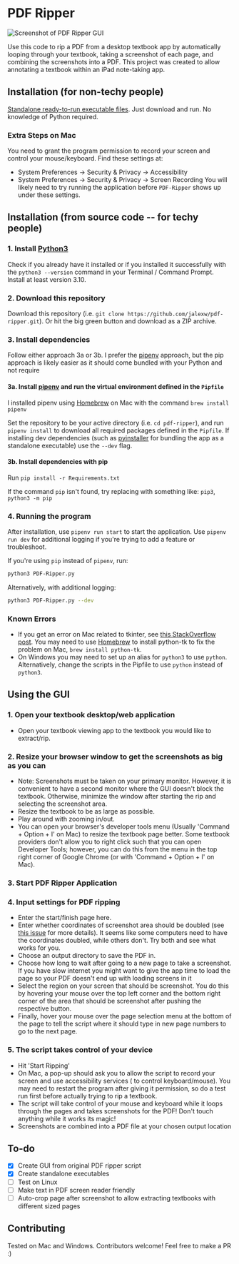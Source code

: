 # PDF Ripper

![Screenshot of PDF Ripper GUI](https://github.com/jalexw/pdf-ripper/blob/main/media/gui_screenshot.png?raw=true)

Use this code to rip a PDF from a desktop textbook app by automatically looping through your textbook, taking a screenshot of each page, and combining the screenshots into a PDF. This project was created to allow annotating a textbook within an iPad note-taking app.

## Installation (for non-techy people)
[Standalone ready-to-run executable files](https://jalexw.github.io/pdf-ripper/). Just download and run. No knowledge of Python required.

### Extra Steps on Mac
You need to grant the program permission to record your screen and control your mouse/keyboard. Find these settings at:
- System Preferences -> Security & Privacy -> Accessibility
- System Preferences -> Security & Privacy -> Screen Recording
You will likely need to try running the application before `PDF-Ripper` shows up under these settings.

## Installation (from source code -- for techy people)
### 1. Install [Python3](https://www.python.org/downloads/) 
Check if you already have it installed or if you installed it successfully with the `python3 --version` command in your Terminal / Command Prompt. Install at least version 3.10.

### 2. Download this repository

Download this repository (i.e. `git clone https://github.com/jalexw/pdf-ripper.git`). Or hit the big green button and download as a ZIP archive.

### 3. Install dependencies

Follow either approach 3a or 3b. I prefer the [pipenv](https://pypi.org/project/pipenv/)  approach, but the pip approach is likely easier as it should come bundled with your Python and not require 

#### 3a. Install [pipenv](https://pypi.org/project/pipenv/) and run the virtual environment defined in the `Pipfile`
I installed pipenv using [Homebrew](https://brew.sh/) on Mac with the command `brew install pipenv`

Set the repository to be your active directory (i.e. `cd pdf-ripper`), and run `pipenv install` to download all required packages defined in the `Pipfile`. If installing dev dependencies (such as [pyinstaller](https://pyinstaller.org/en/stable/index.html) for bundling the app as a standalone executable) use the `--dev` flag.

#### 3b. Install dependencies with pip
Run `pip install -r Requirements.txt`

If the command `pip` isn't found, try replacing with something like: `pip3`, `python3 -m pip`

### 4. Running the program
After installation, use `pipenv run start` to start the application. Use `pipenv run dev` for additional logging if you're trying to add a feature or troubleshoot.

If you're using `pip` instead of `pipenv`, run: 
```bash
python3 PDF-Ripper.py
```
Alternatively, with additional logging:
```bash
python3 PDF-Ripper.py --dev
```

### Known Errors
- If you get an error on Mac related to tkinter, see [this StackOverflow post](https://stackoverflow.com/questions/5459444/tkinter-python-may-not-be-configured-for-tk). You may need to use [Homebrew](https://brew.sh/) to install python-tk to fix the problem on Mac, `brew install python-tk`.
- On Windows you may need to set up an alias for `python3` to use `python`. Alternatively, change the scripts in the Pipfile to use `python` instead of `python3`.

## Using the GUI 
### 1. Open your textbook desktop/web application
- Open your textbook viewing app to the textbook you would like to extract/rip. 

### 2. Resize your browser window to get the screenshots as big as you can
- Note: Screenshots must be taken on your primary monitor. However, it is convenient to have a second monitor where the GUI doesn't block the textbook. Otherwise, minimize the window after starting the rip and selecting the screenshot area.
- Resize the textbook to be as large as possible.
- Play around with zooming in/out.
- You can open your browser's developer tools menu (Usually 'Command + Option + I' on Mac) to resize the textbook page better. Some textbook providers don't allow you to right click such that you can open Developer Tools; however, you can do this from the menu in the top right corner of Google Chrome (or with 'Command + Option + I' on Mac).

### 3. Start PDF Ripper Application

### 4. Input settings for PDF ripping
- Enter the start/finish page here.
- Enter whether coordinates of screenshot area should be doubled (see [this issue](https://github.com/python-pillow/Pillow/issues/3293) for more details). It seems like some computers need to have the coordinates doubled, while others don't. Try both and see what works for you.
- Choose an output directory to save the PDF in.
- Choose how long to wait after going to a new page to take a screenshot. If you have slow internet you might want to give the app time to load the page so your PDF doesn't end up with loading screens in it
- Select the region on your screen that should be screenshot. You do this by hovering your mouse over the top left corner and the bottom right corner of the area that should be screenshot after pushing the respective button.
- Finally, hover your mouse over the page selection menu at the bottom of the page to tell the script where it should type in new page numbers to go to the next page.

### 5. The script takes control of your device
- Hit 'Start Ripping'
- On Mac, a pop-up should ask you to allow the script to record your screen and use accessibility services ( to control keyboard/mouse). You may need to restart the program after giving it permission, so do a test run first before actually trying to rip a textbook.
- The script will take control of your mouse and keyboard while it loops through the pages and takes screenshots for the PDF! Don't touch anything while it works its magic! 
- Screenshots are combined into a PDF file at your chosen output location

## To-do
- [x] Create GUI from original PDF ripper script
- [X] Create standalone executables
- [ ] Test on Linux
- [ ] Make text in PDF screen reader friendly
- [ ] Auto-crop page after screenshot to allow extracting textbooks with different sized pages

## Contributing
Tested on Mac and Windows. Contributors welcome! Feel free to make a PR :)
